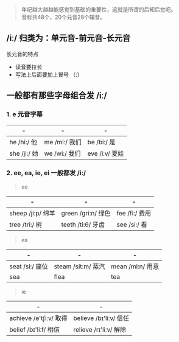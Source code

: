 > 年纪越大越越能感觉到基础的重要性，这就是所谓的后知后觉吧。  
    音标共48个，20个元音28个辅音。

## /iː/ 归类为：单元音-前元音-长元音

  长元音的特点
  
  - 读音要拉长
  - 写法上后面要加上冒号 （:）

## 一般都有那些字母组合发 /iː/

### 1. e 元音字幕

| - | - | - |
| - | - | - |
| he /hi:/ 他 | me /mi:/ 我们 | be /bi:/ 是 |
| she /ji:/ 她 | we /wi:/ 我们 | eve /i:v/ 夏娃 |

### 2. ee, ea, ie, ei 一般都发 /i:/ 

> ee

| - | - | - |
| - | - | - |
|sheep /ji:p/ 绵羊 | green /gri:n/ 绿色 | fee /fi:/ 费用 |
| tree /tri:/ 树 | teeth /ti:θ/ 牙齿 | see /si:/ 看 |

> ea

| - | - | - |
| - | - | - |
| seat /si:/ 座位 | steam /sit:m/ 蒸汽 | mean /mi:n/ 用意 |
| sea  | flea | tea |

> ie

| - | - |
| - | - |
| achieve /ə'tʃiːv/ 取得 | believe /bɪ'liːv/ 信任 | 
| belief /bɪ'liːf/ 相信 | relieve /rɪ'liːv/ 解除 |
